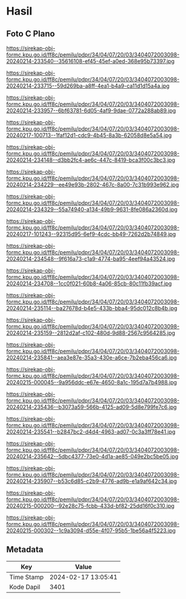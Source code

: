 # Hasil

## Foto C Plano

https://sirekap-obj-formc.kpu.go.id/ff8c/pemilu/pdpr/34/04/07/20/03/3404072003098-20240214-233540--35616108-ef45-45ef-a0ed-368e95b73397.jpg

https://sirekap-obj-formc.kpu.go.id/ff8c/pemilu/pdpr/34/04/07/20/03/3404072003098-20240214-233715--59d269ba-a8ff-4ea1-b4a9-ca11d1d15a4a.jpg

https://sirekap-obj-formc.kpu.go.id/ff8c/pemilu/pdpr/34/04/07/20/03/3404072003098-20240214-233957--6bf63781-6d05-4af9-9dae-0772a288ab89.jpg

https://sirekap-obj-formc.kpu.go.id/ff8c/pemilu/pdpr/34/04/07/20/03/3404072003098-20240217-100713--1faf12d1-cdc9-4b45-8a3b-62058d8e5a54.jpg

https://sirekap-obj-formc.kpu.go.id/ff8c/pemilu/pdpr/34/04/07/20/03/3404072003098-20240214-234148--d3bb2fc4-ae6c-447c-8419-bca3f00c3bc3.jpg

https://sirekap-obj-formc.kpu.go.id/ff8c/pemilu/pdpr/34/04/07/20/03/3404072003098-20240214-234229--ee49e93b-2802-467c-8a00-7c31b993e962.jpg

https://sirekap-obj-formc.kpu.go.id/ff8c/pemilu/pdpr/34/04/07/20/03/3404072003098-20240214-234329--55a74940-a134-49b9-9631-8fe086a2360d.jpg

https://sirekap-obj-formc.kpu.go.id/ff8c/pemilu/pdpr/34/04/07/20/03/3404072003098-20240217-101243--92315d95-6ef9-4cdc-bb49-7262d2b74849.jpg

https://sirekap-obj-formc.kpu.go.id/ff8c/pemilu/pdpr/34/04/07/20/03/3404072003098-20240214-234548--9f616a73-c1a9-4774-ba95-4eef94a43524.jpg

https://sirekap-obj-formc.kpu.go.id/ff8c/pemilu/pdpr/34/04/07/20/03/3404072003098-20240214-234708--1cc0f021-60b8-4a06-85cb-80c11fb39acf.jpg

https://sirekap-obj-formc.kpu.go.id/ff8c/pemilu/pdpr/34/04/07/20/03/3404072003098-20240214-235114--ba27678d-b4e5-433b-bba4-95dc012c8b4b.jpg

https://sirekap-obj-formc.kpu.go.id/ff8c/pemilu/pdpr/34/04/07/20/03/3404072003098-20240214-235159--2812d2af-c102-480d-9d88-2567c9564285.jpg

https://sirekap-obj-formc.kpu.go.id/ff8c/pemilu/pdpr/34/04/07/20/03/3404072003098-20240214-235841--aea3e87e-35a3-430e-a6ce-7b2eba456ca6.jpg

https://sirekap-obj-formc.kpu.go.id/ff8c/pemilu/pdpr/34/04/07/20/03/3404072003098-20240215-000045--9a956ddc-e67e-4650-8a1c-195d7a7b4988.jpg

https://sirekap-obj-formc.kpu.go.id/ff8c/pemilu/pdpr/34/04/07/20/03/3404072003098-20240214-235436--b3073a59-566b-4125-ad09-5d8e799fe7c6.jpg

https://sirekap-obj-formc.kpu.go.id/ff8c/pemilu/pdpr/34/04/07/20/03/3404072003098-20240214-235541--b2847bc2-d4d4-4963-ad07-0c3a3ff78e41.jpg

https://sirekap-obj-formc.kpu.go.id/ff8c/pemilu/pdpr/34/04/07/20/03/3404072003098-20240214-235642--5dbc4377-73e0-4d1a-ae85-049e2bc5be05.jpg

https://sirekap-obj-formc.kpu.go.id/ff8c/pemilu/pdpr/34/04/07/20/03/3404072003098-20240214-235907--b53c6d85-c2b9-4776-ad9b-e1a9af642c34.jpg

https://sirekap-obj-formc.kpu.go.id/ff8c/pemilu/pdpr/34/04/07/20/03/3404072003098-20240215-000200--92e28c75-fcbb-433d-bf82-25dd16f0c310.jpg

https://sirekap-obj-formc.kpu.go.id/ff8c/pemilu/pdpr/34/04/07/20/03/3404072003098-20240215-000302--1c9a3094-d55e-4f07-95b5-1be56a4f5223.jpg


## Metadata

| Key        | Value               |
| ---------- | ------------------- |
| Time Stamp | 2024-02-17 13:05:41 |
| Kode Dapil | 3401                |



